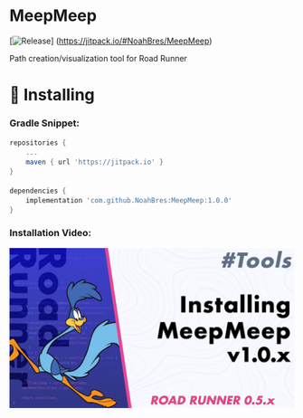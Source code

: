 # MeepMeep
[![Release](https://jitpack.io/v/NoahBres/MeepMeep.svg)]
(https://jitpack.io/#NoahBres/MeepMeep)

Path creation/visualization tool for Road Runner

# 🔨 Installing 

### Gradle Snippet:
```groovy
repositories {
    ...
    maven { url 'https://jitpack.io' }
}

dependencies {
    implementation 'com.github.NoahBres:MeepMeep:1.0.0'
}
```

### Installation Video:

[![YouTube Installation Video](/images/readme/thumbnail-half.jpg?raw=true)](https://www.youtube.com/watch?v=dQw4w9WgXcQ)